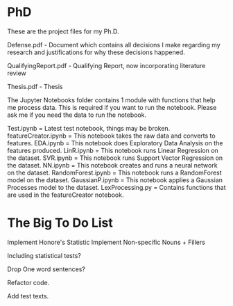# PhD
These are the project files for my Ph.D.

Defense.pdf - Document which contains all decisions I make regarding my research and justifications for why these decisions happened.

QualifyingReport.pdf - Qualifying Report, now incorporating literature review

Thesis.pdf - Thesis

The Jupyter Notebooks folder contains 1 module with functions that help me process data. This is required if you want to run the notebook. Please ask me if you need the data to run the notebook.

Test.ipynb = Latest test notebook, things may be broken.
featureCreator.ipynb = This notebook takes the raw data and converts to features.
EDA.ipynb = This notebook does Exploratory Data Analysis on the features produced.
LinR.ipynb = This notebook runs Linear Regression on the dataset.
SVR.ipynb = This notebook runs Support Vector Regression on the dataset.
NN.ipynb = This notebook creates and runs a neural network on the dataset.
RandomForest.ipynb = This notebook runs a RandomForest model on the dataset.
GaussianP.ipynb = This notebook applies a Gaussian Processes model to the dataset.
LexProcessing.py = Contains functions that are used in the featureCreator notebook.


# The Big To Do List

Implement Honore's Statistic
Implement Non-specific Nouns + Fillers

Including statistical tests?

Drop One word sentences?

Refactor code.

Add test texts.
